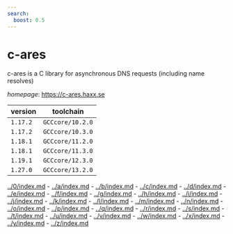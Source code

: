 ```yaml
---
search:
  boost: 0.5
---
```

# c-ares

c-ares is a C library for asynchronous DNS requests (including name resolves)

*homepage*: <https://c-ares.haxx.se>

version | toolchain
--------|----------
``1.17.2`` | ``GCCcore/10.2.0``
``1.17.2`` | ``GCCcore/10.3.0``
``1.18.1`` | ``GCCcore/11.2.0``
``1.18.1`` | ``GCCcore/11.3.0``
``1.19.1`` | ``GCCcore/12.3.0``
``1.27.0`` | ``GCCcore/13.2.0``

[../0/index.md](0) - [../a/index.md](a) - [../b/index.md](b) - [../c/index.md](c) - [../d/index.md](d) - [../e/index.md](e) - [../f/index.md](f) - [../g/index.md](g) - [../h/index.md](h) - [../i/index.md](i) - [../j/index.md](j) - [../k/index.md](k) - [../l/index.md](l) - [../m/index.md](m) - [../n/index.md](n) - [../o/index.md](o) - [../p/index.md](p) - [../q/index.md](q) - [../r/index.md](r) - [../s/index.md](s) - [../t/index.md](t) - [../u/index.md](u) - [../v/index.md](v) - [../w/index.md](w) - [../x/index.md](x) - [../y/index.md](y) - [../z/index.md](z)

